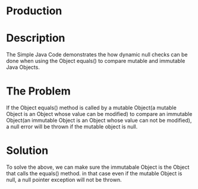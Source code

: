 # Production

# Description
The Simple Java Code demonstrates the how dynamic null checks can be done when using the Object equals() to compare mutable and immutable Java Objects.

# The Problem
If the Object equals() method is called by a mutable Object(a mutable Object is an Object whose value can be modified) 
to compare an immutable Object(an immutable Object is an Object whose value can not be modified),
a null error will be thrown if the mutable object is null.

# Solution
To solve the above, we can make sure the immutabale Object is the Object that calls the equals() method. in that case even if the mutable Object is null,
a null pointer exception will not be thrown.
